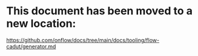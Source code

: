 # This document has been moved to a new location:

https://github.com/onflow/docs/tree/main/docs/tooling/flow-cadut/generator.md
